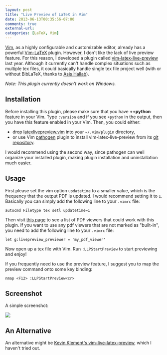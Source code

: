 ```yaml
---
layout: post
title: "Live Preview of LaTeX in Vim"
date: 2013-06-13T00:35:56-07:00
comments: true
external-url: 
categories: [LaTeX, Vim]
---
```


[Vim][], as a highly configurable and customizable editor, already has a powerful [Vim-LaTeX][] plugin. However, I don't
like the lack of live preview feature. For this reason, I developed a plugin called [vim-latex-live-preview][] last
year. Although it currently can't handle complex situations such as multiple tex files, it could basically handle single
tex file project well (with or without BibLaTeX, thanks to [Asis Hallab](https://github.com/asishallab)).

_Note: This plugin currently doesn't work on Windows._

<!-- more -->

## Installation

Before installing this plugin, please make sure that you have **++python** feature in your Vim. Type `:version` and if
you see `+python` in the output, then you have this feature enabled in your Vim. Then, you could either:

- drop [latexlivepreview.vim](http://github.com/xuhdev/vim-latex-live-preview/raw/master/plugin/latexlivepreview.vim)
into your `~/.vim/plugin` directory,
- or use Vim [pathogen][] plugin to install vim-latex-live-preview from its [git repository][vim-latex-live-preview].

I would recommend using the second way, since pathogen can well organize your installed plugin, making plugin
installation and uninstallation much easier.

## Usage

First please set the vim option `updatetime` to a smaller value, which is the frequency that the output PDF is updated.
I would recommend setting it to `1`. Basically you can simply add the following line to your `.vimrc` file:

```vim
autocmd Filetype tex setl updatetime=1
```

Then visit [this page](https://github.com/xuhdev/vim-latex-live-preview/wiki/Known-Working-PDF-Viewers) to see a list of
PDF viewers that could work with this plugin. If you want to use any pdf viewers that are not marked as "built-in", you
need to add the following line to your `.vimrc` file:

```vim
let g:livepreview_previewer = 'my_pdf_viewer'
```

Now open up a tex file with Vim. Run `:LLPStartPreview` to start previewing and enjoy!

If you frequently need to use the preview feature, I suggest you to map the preview command onto some key binding:

```vim
nmap <F12> :LLPStartPreview<cr>
```

## Screenshot

A simple screenshot:

![](http://github.com/xuhdev/vim-latex-live-preview/raw/master/screenshots/screenshot-evince.gif)

## An Alternative

An alternative might be [Kevin Klement's vim-live-latex-preview](https://github.com/ying17zi/vim-live-latex-preview),
which I haven't tried out.


[Vim-LaTeX]: http://vim-latex.sourceforge.net/
[Vim]: http://www.vim.org
[pathogen]: http://www.vim.org/scripts/script.php?script_id=2332
[vim-latex-live-preview]: http://github.com/xuhdev/vim-latex-live-preview#readme
